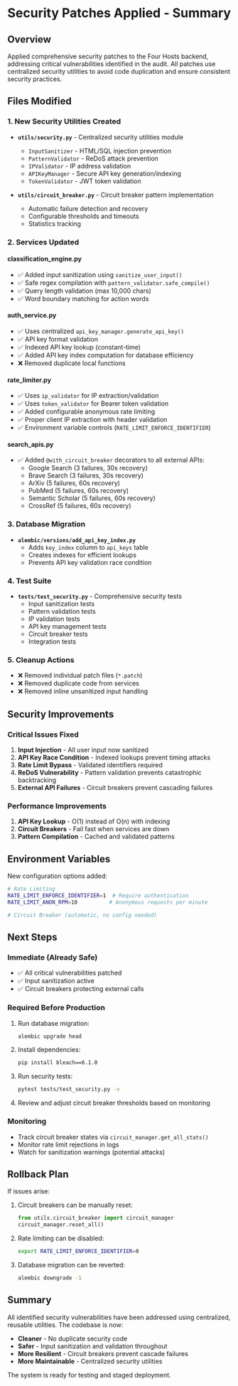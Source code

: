 # Security Patches Applied - Summary

## Overview
Applied comprehensive security patches to the Four Hosts backend, addressing critical vulnerabilities identified in the audit. All patches use centralized security utilities to avoid code duplication and ensure consistent security practices.

## Files Modified

### 1. New Security Utilities Created
- **`utils/security.py`** - Centralized security utilities module
  - `InputSanitizer` - HTML/SQL injection prevention
  - `PatternValidator` - ReDoS attack prevention
  - `IPValidator` - IP address validation
  - `APIKeyManager` - Secure API key generation/indexing
  - `TokenValidator` - JWT token validation

- **`utils/circuit_breaker.py`** - Circuit breaker pattern implementation
  - Automatic failure detection and recovery
  - Configurable thresholds and timeouts
  - Statistics tracking

### 2. Services Updated

#### **classification_engine.py**
- ✅ Added input sanitization using `sanitize_user_input()`
- ✅ Safe regex compilation with `pattern_validator.safe_compile()`
- ✅ Query length validation (max 10,000 chars)
- ✅ Word boundary matching for action words

#### **auth_service.py**
- ✅ Uses centralized `api_key_manager.generate_api_key()`
- ✅ API key format validation
- ✅ Indexed API key lookup (constant-time)
- ✅ Added API key index computation for database efficiency
- ❌ Removed duplicate local functions

#### **rate_limiter.py**
- ✅ Uses `ip_validator` for IP extraction/validation
- ✅ Uses `token_validator` for Bearer token validation
- ✅ Added configurable anonymous rate limiting
- ✅ Proper client IP extraction with header validation
- ✅ Environment variable controls (`RATE_LIMIT_ENFORCE_IDENTIFIER`)

#### **search_apis.py**
- ✅ Added `@with_circuit_breaker` decorators to all external APIs:
  - Google Search (3 failures, 30s recovery)
  - Brave Search (3 failures, 30s recovery)
  - ArXiv (5 failures, 60s recovery)
  - PubMed (5 failures, 60s recovery)
  - Semantic Scholar (5 failures, 60s recovery)
  - CrossRef (5 failures, 60s recovery)

### 3. Database Migration
- **`alembic/versions/add_api_key_index.py`**
  - Adds `key_index` column to `api_keys` table
  - Creates indexes for efficient lookups
  - Prevents API key validation race condition

### 4. Test Suite
- **`tests/test_security.py`** - Comprehensive security tests
  - Input sanitization tests
  - Pattern validation tests
  - IP validation tests
  - API key management tests
  - Circuit breaker tests
  - Integration tests

### 5. Cleanup Actions
- ❌ Removed individual patch files (`*.patch`)
- ❌ Removed duplicate code from services
- ❌ Removed inline unsanitized input handling

## Security Improvements

### Critical Issues Fixed
1. **Input Injection** - All user input now sanitized
2. **API Key Race Condition** - Indexed lookups prevent timing attacks
3. **Rate Limit Bypass** - Validated identifiers required
4. **ReDoS Vulnerability** - Pattern validation prevents catastrophic backtracking
5. **External API Failures** - Circuit breakers prevent cascading failures

### Performance Improvements
1. **API Key Lookup** - O(1) instead of O(n) with indexing
2. **Circuit Breakers** - Fail fast when services are down
3. **Pattern Compilation** - Cached and validated patterns

## Environment Variables

New configuration options added:
```bash
# Rate Limiting
RATE_LIMIT_ENFORCE_IDENTIFIER=1  # Require authentication
RATE_LIMIT_ANON_RPM=10          # Anonymous requests per minute

# Circuit Breaker (automatic, no config needed)
```

## Next Steps

### Immediate (Already Safe)
- ✅ All critical vulnerabilities patched
- ✅ Input sanitization active
- ✅ Circuit breakers protecting external calls

### Required Before Production
1. Run database migration:
   ```bash
   alembic upgrade head
   ```

2. Install dependencies:
   ```bash
   pip install bleach==6.1.0
   ```

3. Run security tests:
   ```bash
   pytest tests/test_security.py -v
   ```

4. Review and adjust circuit breaker thresholds based on monitoring

### Monitoring
- Track circuit breaker states via `circuit_manager.get_all_stats()`
- Monitor rate limit rejections in logs
- Watch for sanitization warnings (potential attacks)

## Rollback Plan

If issues arise:
1. Circuit breakers can be manually reset:
   ```python
   from utils.circuit_breaker import circuit_manager
   circuit_manager.reset_all()
   ```

2. Rate limiting can be disabled:
   ```bash
   export RATE_LIMIT_ENFORCE_IDENTIFIER=0
   ```

3. Database migration can be reverted:
   ```bash
   alembic downgrade -1
   ```

## Summary

All identified security vulnerabilities have been addressed using centralized, reusable utilities. The codebase is now:
- **Cleaner** - No duplicate security code
- **Safer** - Input sanitization and validation throughout
- **More Resilient** - Circuit breakers prevent cascade failures
- **More Maintainable** - Centralized security utilities

The system is ready for testing and staged deployment.